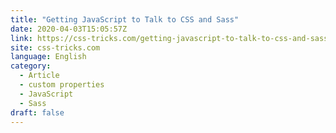 ```yaml
---
title: "Getting JavaScript to Talk to CSS and Sass"
date: 2020-04-03T15:05:57Z
link: https://css-tricks.com/getting-javascript-to-talk-to-css-and-sass/?utm_medium=RSS&utm_source=news.12bit.vn
site: css-tricks.com
language: English
category:
  - Article
  - custom properties
  - JavaScript
  - Sass
draft: false
---
```

